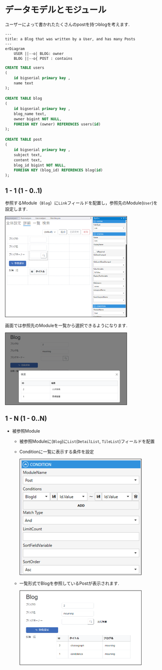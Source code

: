 # データモデルとモジュール

ユーザーによって書かれたたくさんのpostを持つblogを考えます.

```mermaid
---
title: a Blog that was written by a User, and has many Posts
---
erDiagram
    USER ||--o| BLOG: owner
    BLOG ||--o{ POST : contains
```

```sql
CREATE TABLE users
(
    id bigserial primary key ,
    name text
);

CREATE TABLE blog
(
    id bigserial primary key ,
    blog_name text,
    owner bigint NOT NULL,
    FOREIGN KEY (owner) REFERENCES users(id)
);

CREATE TABLE post
(
    id bigserial primary key ,
    subject text,
    content text,
    blog_id bigint NOT NULL,
    FOREIGN KEY (blog_id) REFERENCES blog(id)
);
```

## 1 - 1  (1 - 0..1)
参照するModule（`Blog`）に`Link`フィールドを配置し，参照先のModule(`User`)を設定します.

<img src="images/1-1_data_model.png" width="400" alt="1対1" title="1対1" style="border: 1px solid;">

画面では参照先のModuleを一覧から選択できるようになります.

<img src="images/1-1_UI.png" width="400" alt="1対1" title="1対1" style="border: 1px solid;">

## 1 - N  (1 - 0..N)

- 被参照Module
  - 被参照Moduleに(`Blog`)に`List`(`DetailList`, `TileList`)フィールドを配置
  - Conditionに一覧に表示する条件を設定

    <img src="images/1-N_conditions.png" width="400" alt="1対N条件" title="1対N条件" style="border: 1px solid;">
  - 一覧形式でBlogを参照しているPostが表示されます.

    <img src="images/1-N_UI.png" width="400" alt="1対NUI" title="1対NUI" style="border: 1px solid;">


